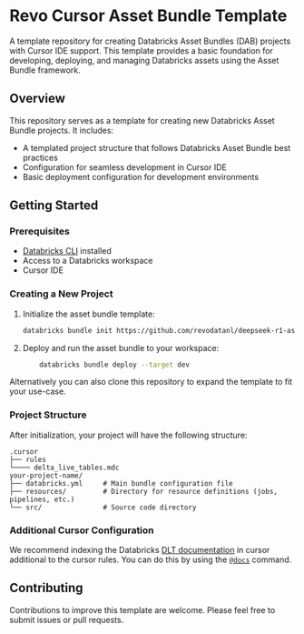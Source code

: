 # Revo Cursor Asset Bundle Template

A template repository for creating Databricks Asset Bundles (DAB) projects with Cursor IDE support. This template provides a basic foundation for developing, deploying, and managing Databricks assets using the Asset Bundle framework.

## Overview

This repository serves as a template for creating new Databricks Asset Bundle projects. It includes:

- A templated project structure that follows Databricks Asset Bundle best practices
- Configuration for seamless development in Cursor IDE
- Basic deployment configuration for development environments

## Getting Started

### Prerequisites

- [Databricks CLI](https://docs.databricks.com/dev-tools/cli/index.html) installed
- Access to a Databricks workspace
- Cursor IDE

### Creating a New Project

1. Initialize the asset bundle template: 
 
    ```BASH
    databricks bundle init https://github.com/revodatanl/deepseek-r1-asset-bundle-template --profile <profile>
    ```

2. Deploy and run the asset bundle to your workspace: 

    ```BASH 
        databricks bundle deploy --target dev
    ```

Alternatively you can also clone this repository to expand the template to fit your use-case.

### Project Structure

After initialization, your project will have the following structure:

```
.cursor
├── rules
└──── delta_live_tables.mdc
your-project-name/
├── databricks.yml     # Main bundle configuration file
├── resources/         # Directory for resource definitions (jobs, pipelines, etc.)
└── src/               # Source code directory
```

### Additional Cursor Configuration

We recommend indexing the Databricks [DLT documentation](https://docs.databricks.com/aws/en/dlt) in cursor additional to the cursor rules. You can do this by using the  [`@docs`](https://docs.cursor.com/context/@-symbols/@-docs) command.


## Contributing

Contributions to improve this template are welcome. Please feel free to submit issues or pull requests.